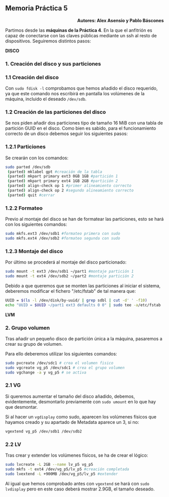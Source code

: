## Memoria Práctica 5
<div style="text-align: right;">
<b>Autores: Alex Asensio y Pablo Báscones</b>
</div>
<p></p>

Partimos desde las **máquinas de la Práctica 4**. En la que el anfitrión es capaz de conectarse con las claves públicas mediante un ssh al resto de dispositivos. Seguiremos distintos pasos:

**DISCO**

### 1. Creación del disco y sus particiones
### 1.1 Creación del disco
Con ``sudo fdisk -l`` comprobamos que hemos añadido el disco requerido, ya que este comando nos escribirá en pantalla los volúmenes de la máquina, incluido el deseado ``/dev/sdb``.

### 1.2 Creación de las particiones del disco
Se nos piden añadir dos particiones tipo de tamaño 16 MiB con una tabla de partición GUID en el disco.
Como bien es sabido, para el funcionamiento correcto de un disco debemos seguir los siguientes pasos:

### 1.2.1 Particiones
Se crearán con los  comandos:
```bash
sudo parted /dev/sdb
 (parted) mklabel gpt #creación de la tabla
 (parted) mkpart primary ext3 0GB 1GB #partición 1
 (parted) mkpart primary ext4 1GB 2GB #partición 2
 (parted) align-check op 1 #primer alineamiento correcto
 (parted) align-check op 2 #segundo alineamiento correcto
 (parted) quit #cerrar
```

### 1.2.2 Formateo
Previo al montaje del disco se han de formatear las particiones, esto se hará con los siguientes comandos:
```bash
sudo mkfs.ext3 /dev/sdb1 #formateo primera con sudo
sudo mkfs.ext4 /dev/sdb2 #formateo segunda con sudo
```

### 1.2.3 Montaje del disco
Por último se procederá al montaje del disco particionado:
```bash
sudo mount -t ext3 /dev/sdb1 ~/part1 #montaje partición 1
sudo mount -t ext4 /dev/sdb2 ~/part2 #montaje partición 2
```

Debido a que queremos que se monten las particiones al iniciar el sistema, deberemos modificar el fichero "/etc/fstab" de tal manera que:

```bash
UUID = $(ls -l /dev/disk/by-uuid/ | grep sdbl | cut -d' ' -f10)
echo "UUID = $UUID ~/part1 ext3 defaults 0 0" | sudo tee -a/etc/fstab
```

**LVM**
### 2. Grupo volumen

Tras añadir un pequeño disco de partición única a la máquina, pasaremos a crear su grupo de volumen.

Para ello deberemos utilizar los siguientes comandos:

```bash
sudo pvcreate /dev/sdc1 # crea el volumen fisico
sudo vgcreate vg_p5 /dev/sdc1 # crea el grupo volumen
sudo vgchange -a y vg_p5 # se activa
```

### 2.1 VG

Si queremos aumentar el tamaño del disco añadido, debemos, evidentemente, desmontarlo previamente con ``sudo umount`` en lo que hay que desmontar.

Si al hacer un ``vgdisplay`` como sudo, aparecen los volúmenes físicos que hayamos creado y su apartado de Metadata aparece un 3, si no:

```bash
vgextend vg_p5 /dev/sdb1 /dev/sdb2 
```

### 2.2 LV

Tras crear y extender los volúmenes físicos, se ha de crear el lógico:

```bash
sudo lvcreate -L 2GB --name lv_p5 vg_p5
sudo mkfs -t ext4 /dev/vg_p5/lv_p5 #creación completada
sudo lvextend -L +900MB /dev/vg_p5/lv_p5 #extender
```
Al igual que hemos comprobado antes con ``vgextend`` se hará con ``sudo lvdisplay`` pero en este caso deberá mostrar 2.9GB, el tamaño deseado.
